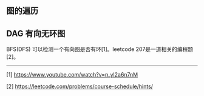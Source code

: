  

## 图的遍历


## DAG 有向无环图

BFS(DFS) 可以检测一个有向图是否有环[1]。leetcode 207是一道相关的编程题[2]。

---
[1] https://www.youtube.com/watch?v=n_yl2a6n7nM

[2] https://leetcode.com/problems/course-schedule/hints/